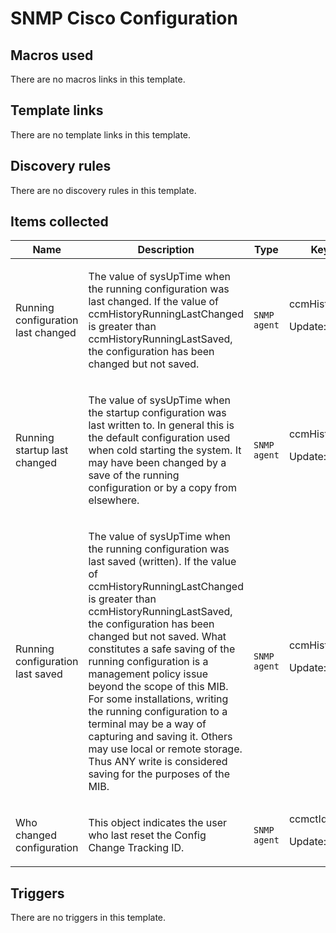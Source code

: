 # SNMP Cisco Configuration

## Macros used

There are no macros links in this template.

## Template links

There are no template links in this template.

## Discovery rules

There are no discovery rules in this template.

## Items collected

|Name|Description|Type|Key and additional info|
|----|-----------|----|----|
|Running configuration last changed|<p>The value of sysUpTime when the running configuration was last changed. If the value of ccmHistoryRunningLastChanged is greater than ccmHistoryRunningLastSaved, the configuration has been changed but not saved.</p>|`SNMP agent`|ccmHistoryRunningLastChanged<p>Update: 3600</p>|
|Running startup last changed|<p>The value of sysUpTime when the startup configuration was last written to. In general this is the default configuration used when cold starting the system. It may have been changed by a save of the running configuration or by a copy from elsewhere.</p>|`SNMP agent`|ccmHistoryStartupLastChanged<p>Update: 3600</p>|
|Running configuration last saved|<p>The value of sysUpTime when the running configuration was last saved (written). If the value of ccmHistoryRunningLastChanged is greater than ccmHistoryRunningLastSaved, the configuration has been changed but not saved. What constitutes a safe saving of the running configuration is a management policy issue beyond the scope of this MIB. For some installations, writing the running configuration to a terminal may be a way of capturing and saving it. Others may use local or remote storage. Thus ANY write is considered saving for the purposes of the MIB.</p>|`SNMP agent`|ccmHistoryRunningLastSaved<p>Update: 3600</p>|
|Who changed configuration|<p>This object indicates the user who last reset the Config Change Tracking ID.</p>|`SNMP agent`|ccmctIdWhoChanged<p>Update: 3600</p>|
## Triggers

There are no triggers in this template.

